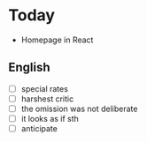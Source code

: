 # Today

- Homepage in React

## English

- [ ] special rates
- [ ] harshest critic
- [ ] the omission was not deliberate
- [ ] it looks as if sth
- [ ] anticipate
